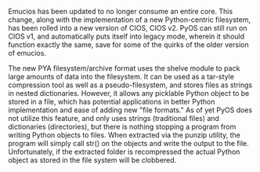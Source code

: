 Emucios has been updated to no longer consume an entire core. This change, along with the implementation of a new Python-centric filesystem, has been rolled into a new version of CIOS, CIOS v2. PyOS can still run on CIOS v1, and automatically puts itself into legacy mode, wherein it should function exactly the same, save for some of the quirks of the older version of emucios.

The new PYA filesystem/archive format uses the shelve module to pack large amounts of data into the filesystem. It can be used as a tar-style compression tool as well as a pseudo-filesystem, and stores files as strings in nested dictionaries. However, it allows any picklable Python object to be stored in a file, which has potential applications in better Python implementation and ease of adding new "file formats." As of yet PyOS does not utilize this feature, and only uses strings (traditional files) and dictionaries (directories), but there is nothing stopping a program from writing Python objects to files. When extracted via the punzip utility, the program will simply call str() on the objects and write the output to the file. Unfortunately, if the extracted folder is recompressed the actual Python object as stored in the file system will be clobbered.
